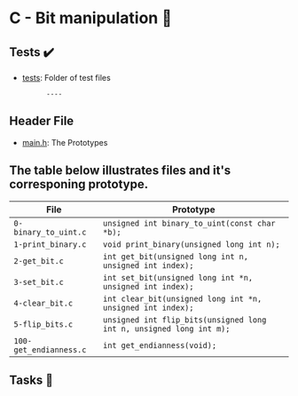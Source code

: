 # C - Bit manipulation :file_folder:

## Tests :heavy_check_mark:

* [tests](./tests): Folder of test files

		    ----

## Header File

* [main.h](./main.h): The Prototypes

## The table below illustrates files and it's corresponing prototype.

| File                   | Prototype                                                           |
| ---------------------- | ------------------------------------------------------------------- |
| `0-binary_to_uint.c`   | `unsigned int binary_to_uint(const char *b);`                |
| `1-print_binary.c`     | `void print_binary(unsigned long int n);`                          |
| `2-get_bit.c`          | `int get_bit(unsigned long int n, unsigned int index);`          |
| `3-set_bit.c`          | `int set_bit(unsigned long int *n, unsigned int index);`            |
| `4-clear_bit.c`        | `int clear_bit(unsigned long int *n, unsigned int index);`          |
| `5-flip_bits.c`        | `unsigned int flip_bits(unsigned long int n, unsigned long int m);` |
| `100-get_endianness.c` | `int get_endianness(void);`|


## Tasks :page_with_curl:

